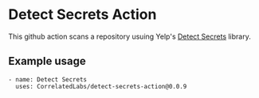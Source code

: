 # Detect Secrets Action

This github action scans a repository usuing Yelp's [Detect Secrets](https://github.com/Yelp/detect-secrets) library.

## Example usage

```
- name: Detect Secrets
  uses: CorrelatedLabs/detect-secrets-action@0.0.9
```

